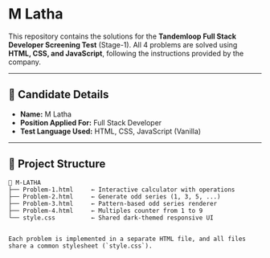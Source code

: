 # M Latha 

This repository contains the solutions for the **Tandemloop Full Stack Developer Screening Test** (Stage-1). All 4 problems are solved using **HTML, CSS, and JavaScript**, following the instructions provided by the company.

---

## 📌 Candidate Details

- **Name:** M Latha  
- **Position Applied For:** Full Stack Developer  
- **Test Language Used:** HTML, CSS, JavaScript (Vanilla)

---

## 📁 Project Structure

```text
📁 M-LATHA
├── Problem-1.html     ← Interactive calculator with operations
├── Problem-2.html     ← Generate odd series (1, 3, 5, ...)
├── Problem-3.html     ← Pattern-based odd series renderer
├── Problem-4.html     ← Multiples counter from 1 to 9
└── style.css          ← Shared dark-themed responsive UI


Each problem is implemented in a separate HTML file, and all files share a common stylesheet (`style.css`).

